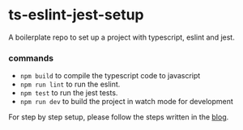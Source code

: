 # ts-eslint-jest-setup
A boilerplate repo to set up a project with typescript, eslint and jest.

### commands

- `npm build` to compile the typescript code to javascript
- `npm run lint` to run the eslint.
- `npm test` to run the jest tests.
- `npm run dev` to build the project in watch mode for development

For step by step setup, please follow the steps written in the [blog](https://sharvishi9118.medium.com/setting-up-typescript-eslint-jest-project-3621a6d43609).
